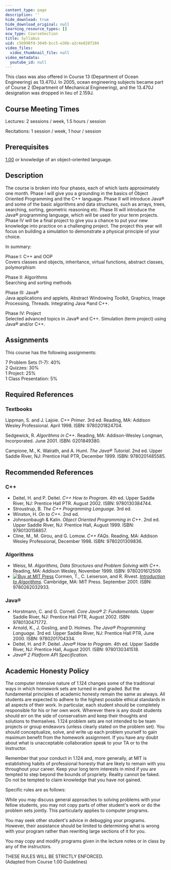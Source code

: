 ```yaml
---
content_type: page
description: ''
hide_download: true
hide_download_original: null
learning_resource_types: []
ocw_type: CourseSection
title: Syllabus
uid: c5b990fd-3649-bcc5-e36b-a2c4e828f284
video_files:
  video_thumbnail_file: null
video_metadata:
  youtube_id: null
---
```


This class was also offered in Course 13 (Department of Ocean Engineering) as 13.470J. In 2005, ocean engineering subjects became part of Course 2 (Department of Mechanical Engineering), and the 13.470J designation was dropped in lieu of 2.159J.

Course Meeting Times
--------------------

Lectures: 2 sessions / week, 1.5 hours / session

Recitations: 1 session / week, 1 hour / session

Prerequisites
-------------

[1.00](/courses/1-00-introduction-to-computers-and-engineering-problem-solving-spring-2012) or knowledge of an object-oriented language.

Description
-----------

The course is broken into four phases, each of which lasts approximately one month. Phase I will give you a grounding in the basics of Object Oriented Programming and the C++ language. Phase II will introduce Java® and some of the basic algorithms and data structures, such as arrays, trees, searching, sorting, geometric reasoning etc. Phase III will introduce the Java® programming language, which will be used for your term projects. Phase IV will be a final project to give you a chance to put your new knowledge into practice on a challenging project. The project this year will focus on building a simulation to demonstrate a physical principle of your choice.

In summary:

Phase I: C++ and OOP  
Covers classes and objects, inheritance, virtual functions, abstract classes, polymorphism

Phase II: Algorithms  
Searching and sorting methods

Phase III: Java®  
Java applications and applets, Abstract Windowing Toolkit, Graphics, Image Processing, Threads. Integrating Java ®and C++.  
  
Phase IV: Project  
Selected advanced topics in Java® and C++. Simulation (term project) using Java® and/or C++.

Assignments
-----------

This course has the following assignments:

7 Problem Sets (1-7): 40%  
2 Quizzes: 30%  
1 Project: 25%  
1 Class Presentation: 5%

Required References
-------------------

### Textbooks

Lippman, S. and J. Lajoie. _C++ Primer_. 3rd ed. Reading, MA: Addison Wesley Professional. April 1998. ISBN: 9780201824704.

Sedgewick, R. _Algorithms in C++_. Reading, MA: Addison-Wesley Longman, Incorporated. June 2001. ISBN: 0201849380.

Campione, M., K. Walrath, and A. Huml. _The Java® Tutorial_. 2nd ed. Upper Saddle River, NJ: Prentice Hall PTR, December 1999. ISBN: 9780201485585.

Recommended References
----------------------

### C++

*   Deitel, H. and P. Deitel. _C++ How to Program_. 4th ed. Upper Saddle River, NJ: Prentice Hall PTR. August 2002. ISBN: 9780130384744.
*   Stroustrup, B. _The C++ Programming Language._ 3rd ed.
*   Winston, H. _On to C++._ 2nd ed.
*   Johnsonbaugh & Kalin. _Object Oriented Programming in C++_. 2nd ed. Upper Saddle River, NJ: Prentice Hall, August 1999. ISBN: 9780130158857.
*   Cline, M., M. Girou, and G. Lomow. _C++ FAQs_. Reading, MA: Addison Wesley Professional, December 1998. ISBN: 9780201309836.

### Algorithms

*   Weiss, M. _Algorithms, Data Structures and Problem Solving with C++_. Reading, MA: Addison Wesley, November 1999. ISBN: 9780201612509.
*   [![Buy at MIT Press](/images/mp_logo.gif)](https://mitpress.mit.edu/9780262032933) Cormen, T., C. Leiserson, and R. Rivest. [_Introduction to Algorithms_](https://mitpress.mit.edu/9780262032933). Cambridge, MA: MIT Press. September 2001. ISBN: 9780262032933.

### Java®

*   Horstmann, C. and G. Cornell. _Core Java® 2: Fundamentals._ Upper Saddle River, NJ: Prentice Hall PTR, August 2002. ISBN: 9780130471772.
*   Arnold, K., J. Gosling, and D. Holmes. _The Java® Programming Language_. 3rd ed. Upper Saddle River, NJ: Prentice Hall PTR, June 2000. ISBN: 9780201704334.
*   Deitel, H. and P. Deitel. _Java®_ _How to Program._ 4th ed. Upper Saddle River, NJ: Prentice Hall, August 2001. ISBN: 9780130341518.
*   _Java® 2 Platform API Specification_.

Academic Honesty Policy
-----------------------

The computer intensive nature of 1.124 changes some of the traditional ways in which homework sets are turned in and graded. But the fundamental principles of academic honesty remain the same as always. All students are expected to adhere to the highest possible ethical standards in all aspects of their work. In particular, each student should be completely responsible for his or her own work. Wherever there is any doubt students should err on the side of conservatism and keep their thoughts and solutions to themselves. 1.124 problem sets are not intended to be team projects or group endeavors (unless clearly stated on the problem set). You should conceptualize, solve, and write up each problem yourself to gain maximum benefit from the homework assignment. If you have any doubt about what is unacceptable collaboration speak to your TA or to the Instructor.

Remember that your conduct in 1.124 and, more generally, at MIT is establishing habits of professional honesty that are likely to remain with you throughout your career. Keep your long term interests in mind if you are tempted to step beyond the bounds of propriety. Reality cannot be faked. Do not be tempted to claim knowledge that you have not gained.

Specific rules are as follows:

While you may discuss general approaches to solving problems with your fellow students, you may not copy parts of other student's work or do the problem sets jointly. This particularly applies to computer programs.

You may seek other student's advice in debugging your programs. However, their assistance should be limited to determining what is wrong with your program rather than rewriting large sections of it for you.

You may copy and modify programs given in the lecture notes or in class by any of the instructors.

THESE RULES WILL BE STRICTLY ENFORCED.  
(Adapted from Course 1.00 Guidelines)